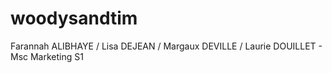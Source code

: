 # woodysandtim
Farannah ALIBHAYE / Lisa DEJEAN / Margaux DEVILLE / Laurie DOUILLET - Msc Marketing S1
